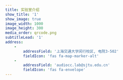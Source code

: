 ```yaml
---
title: 实验室介绍
show_title: '1'
show_image: true
image_width: 1000
image_height: 300
media_order: qrcode.png
subtitleLead: '1'
address:
    -
        addressField: '上海交通大学闵行校区, 电院3-502'
        fieldIcon: 'fas fa-map-marker-alt'
    -
        addressField: 'audiocc.lab@sjtu.edu.cn'
        fieldIcon: 'fas fa-envelope'
---
```


